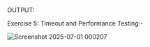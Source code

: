 OUTPUT:

Exercise 5: Timeout and Performance Testing:-

![Screenshot 2025-07-01 000207](https://github.com/user-attachments/assets/51d0d10a-1537-4b6d-ae8a-273e2520a560)

